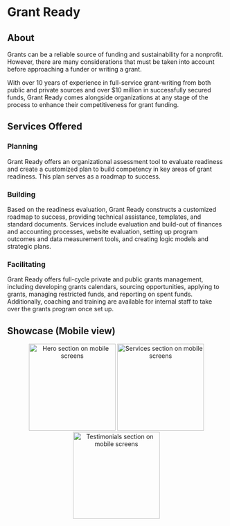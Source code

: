 # Grant Ready

## About
Grants can be a reliable source of funding and sustainability for a nonprofit. However, there are many considerations that must be taken into account before approaching a funder or writing a grant.

With over 10 years of experience in full-service grant-writing from both public and private sources and over $10 million in successfully secured funds, Grant Ready comes alongside organizations at any stage of the process to enhance their competitiveness for grant funding.

## Services Offered
### Planning
Grant Ready offers an organizational assessment tool to evaluate readiness and create a customized plan to build competency in key areas of grant readiness. This plan serves as a roadmap to success.

### Building
Based on the readiness evaluation, Grant Ready constructs a customized roadmap to success, providing technical assistance, templates, and standard documents. Services include evaluation and build-out of finances and accounting processes, website evaluation, setting up program outcomes and data measurement tools, and creating logic models and strategic plans.

### Facilitating
Grant Ready offers full-cycle private and public grants management, including developing grants calendars, sourcing opportunities, applying to grants, managing restricted funds, and reporting on spent funds. Additionally, coaching and training are available for internal staff to take over the grants program once set up.

## Showcase (Mobile view)
<div align="center">
  <img src="https://i.ibb.co/GVgxr5t/Hero-mobile.png" alt="Hero section on mobile screens" width="200"/>
  <img src="https://i.ibb.co/VHnq6mq/Services-mobile.png" alt="Services section on mobile screens" width="200"/>
  <img src="https://i.ibb.co/zS4rgG0/Testimonials-mobile.png" alt="Testimonials section on mobile screens" width="200"/>
</div>